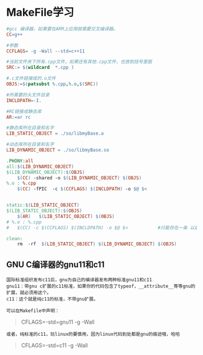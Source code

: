 # MakeFile学习

```makefile
#gcc 编译器，如果要在ARM上应用就需要交叉编译器。
CC=g++

#参数
CCFLAGS= -g -Wall --std=c++11

#当前文件夹下所有.cpp文件，如果还有其他.cpp文件，也放到括号里面 
SRC:= $(wildcard  *.cpp )

#.c文件链接成的.o文件
OBJS:=$(patsubst %.cpp,%.o,$(SRC))

#所需要的头文件目录
INCLDPATH=-I.

#RC链接成静态库
AR:=ar rc

#静态库所在目录和名字
LIB_STATIC_OBJECT = ./so/libmyBase.a

#动态库所在目录和名字
LIB_DYNAMIC_OBJECT = ./so/libmyBase.so

.PHONY:all
all:$(LIB_DYNAMIC_OBJECT)
$(LIB_DYNAMIC_OBJECT):$(OBJS)
	$(CC) -shared -o $(LIB_DYNAMIC_OBJECT) $(OBJS)
%.o : %.cpp  
	$(CC) -fPIC  -c $(CCFLAGS) $(INCLDPATH) -o $@ $<


static:$(LIB_STATIC_OBJECT)
$(LIB_STATIC_OBJECT):$(OBJS)
	$(AR)   $(LIB_STATIC_OBJECT) $(OBJS)
# %.o : %.cpp  
# 	$(CC) -c $(CCFLAGS) $(INCLDPATH) -o $@ $<           #只能存在一条 以最后一条为准

clean:
	rm  -rf  $(LIB_STATIC_OBJECT) $(LIB_DYNAMIC_OBJECT) $(OBJS)
```



## GNU C编译器的gnu11和c11
	国际标准组织发布c11后，gnu为自己的编译器发布两种标准gnu11和c11
	gnu11：带gnu c扩展的c11标准，如果你的代码包含了typeof，__attribute__等等gnu的扩展，就必须用这个。
	c11：这个就是纯c11的标准，不带gnu扩展。

	可以在Makefile中声明：

>	CFLAGS=-std=gnu11 -g -Wall

	或者，纯标准的c11，玩linux的要慎用，因为linux代码到处都是gnu的痕迹哦，哈哈

>	CFLAGS=-std=c11 -g -Wall
